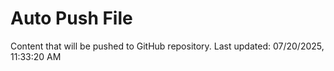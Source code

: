 # Auto Push File

Content that will be pushed to GitHub repository.
Last updated: 07/20/2025, 11:33:20 AM